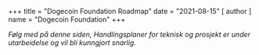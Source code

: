 +++
title = "Dogecoin Foundation Roadmap"
date = "2021-08-15"
[ author ]
  name = "Dogecoin Foundation"
+++

 _Følg med på denne siden, Handlingsplaner for teknisk og prosjekt er under utarbeidelse og vil bli kunngjort snarlig._
